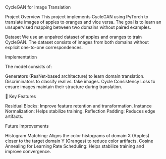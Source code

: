 CycleGAN for Image Translation

Project Overview
This project implements CycleGAN using PyTorch to translate images of apples to oranges and vice versa. The goal is to learn an unsupervised mapping between two domains without paired examples.

Dataset
We use an unpaired dataset of apples and oranges to train CycleGAN. The dataset consists of images from both domains without explicit one-to-one correspondences.

Implementation

The model consists of:

Generators (ResNet-based architecture) to learn domain translation.
Discriminators to classify real vs. fake images.
Cycle Consistency Loss to ensure images maintain their structure during translation.

🔹 Key Features

Residual Blocks: Improve feature retention and transformation.
Instance Normalization: Helps stabilize training.
Reflection Padding: Reduces edge artifacts.

Future Improvements

Histogram Matching: Aligns the color histograms of domain X (Apples) closer to the target domain Y (Oranges) to reduce color artifacts.
Cosine Annealing for Learning Rate Scheduling: Helps stabilize training and improve convergence.
